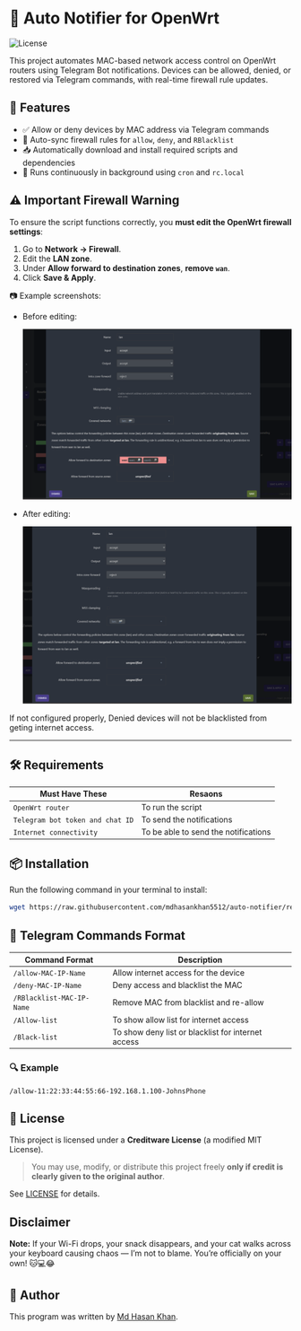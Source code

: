 # 🔔 Auto Notifier for OpenWrt
![License](https://img.shields.io/badge/license-Creditware-blue.svg)

This project automates MAC-based network access control on OpenWrt routers using Telegram Bot notifications. Devices can be allowed, denied, or restored via Telegram commands, with real-time firewall rule updates.

## 🚀 Features

- ✅ Allow or deny devices by MAC address via Telegram commands
- 🔄 Auto-sync firewall rules for `allow`, `deny`, and `RBlacklist`
- 📥 Automatically download and install required scripts and dependencies
- 🔄 Runs continuously in background using `cron` and `rc.local`

## ⚠️ Important Firewall Warning

To ensure the script functions correctly, you **must edit the OpenWrt firewall settings**:

1. Go to **Network → Firewall**.
2. Edit the **LAN zone**.
3. Under **Allow forward to destination zones**, **remove `wan`**.
4. Click **Save & Apply**.

📷 Example screenshots:

- Before editing:

  ![Firewall Settings - Before](firewall_before.png)

- After editing:

  ![Firewall Settings - After](firewall_after.png)

If not configured properly,  Denied devices will not be blacklisted from geting internet access.

---

## 🛠 Requirements

|        Must Have These              |      Resaons                            |
|-------------------------------------|-----------------------------------------|
| `OpenWrt router`                    | To run the script                       |
| `Telegram bot token and chat ID`    | To send the notifications               |
| `Internet connectivity`             | To be able to send the notifications    |


## 📦 Installation

Run the following command in your terminal to install:

```bash
wget https://raw.githubusercontent.com/mdhasankhan5512/auto-notifier/refs/heads/main/setup_notifier.sh && chmod +x setup_notifier.sh && sh setup_notifier.sh
```

## 💬 Telegram Commands Format

| Command Format                     | Description                                 |
|-----------------------------------|---------------------------------------------|
| `/allow-MAC-IP-Name`              | Allow internet access for the device        |
| `/deny-MAC-IP-Name`               | Deny access and blacklist the MAC           |
| `/RBlacklist-MAC-IP-Name`         | Remove MAC from blacklist and re-allow      |
| `/Allow-list`                     | To show allow list for internet access          |
| `/Black-list`                      | To show deny list or blacklist for internet access      |
### 🔍 Example

```text
/allow-11:22:33:44:55:66-192.168.1.100-JohnsPhone
```

## 📃 License

This project is licensed under a **Creditware License** (a modified MIT License).  
> You may use, modify, or distribute this project freely **only if credit is clearly given to the original author**.

See [LICENSE](./LICENSE.md) for details.


## Disclaimer

**Note:** If your Wi-Fi drops, your snack disappears, and your cat walks across your keyboard causing chaos — I’m not to blame. You’re officially on your own! 🐱💻😂


## 👤 Author

This program was written by [Md Hasan Khan](https://www.facebook.com/hasan2unknown).


